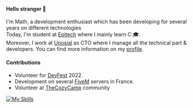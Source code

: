 #### Hello stranger 👋
I'm Math, a development enthusiast which has been developing for several years on different technologies\
Today, I'm student at [Epitech](https://www.epitech.eu/en/who-are-we/) where I mainly learn C 🎓.\
Moreover, I work at [Unosial](https://unosial.com/) as CTO where I manage all the technical part & developers. You can find more information on my [profile](https://unosial.bio/math).

#### Contributions
- Volunteer for [DevFest](https://devfest.gdgnantes.com/) 2022.
- Development on several [FiveM](https://fivem.net/) servers in France.
- Volunteer at [TheCozyCamp](https://discord.gg/tcc) community

[![My Skills](https://skills.thijs.gg/icons?i=js,c,react,express,vue,nuxt,lua,postgres,redis)](https://github.com/TekMath)
